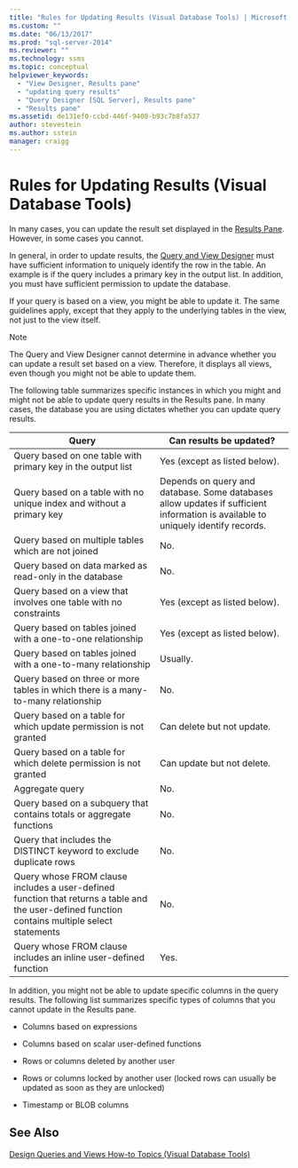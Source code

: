```yaml
---
title: "Rules for Updating Results (Visual Database Tools) | Microsoft Docs"
ms.custom: ""
ms.date: "06/13/2017"
ms.prod: "sql-server-2014"
ms.reviewer: ""
ms.technology: ssms
ms.topic: conceptual
helpviewer_keywords: 
  - "View Designer, Results pane"
  - "updating query results"
  - "Query Designer [SQL Server], Results pane"
  - "Results pane"
ms.assetid: de131ef0-ccbd-446f-9400-b93c7b8fa537
author: stevestein
ms.author: sstein
manager: craigg
---
```

# Rules for Updating Results (Visual Database Tools)
  In many cases, you can update the result set displayed in the [Results Pane](visual-database-tools.md). However, in some cases you cannot.  
  
 In general, in order to update results, the [Query and View Designer](query-and-view-designer-tools-visual-database-tools.md) must have sufficient information to uniquely identify the row in the table. An example is if the query includes a primary key in the output list. In addition, you must have sufficient permission to update the database.  
  
 If your query is based on a view, you might be able to update it. The same guidelines apply, except that they apply to the underlying tables in the view, not just to the view itself.  
  
> [!NOTE]  
>  The Query and View Designer cannot determine in advance whether you can update a result set based on a view. Therefore, it displays all views, even though you might not be able to update them.  
  
 The following table summarizes specific instances in which you might and might not be able to update query results in the Results pane. In many cases, the database you are using dictates whether you can update query results.  
  
|Query|Can results be updated?|  
|-----------|-----------------------------|  
|Query based on one table with primary key in the output list|Yes (except as listed below).|  
|Query based on a table with no unique index and without a primary key|Depends on query and database. Some databases allow updates if sufficient information is available to uniquely identify records.|  
|Query based on multiple tables which are not joined|No.|  
|Query based on data marked as read-only in the database|No.|  
|Query based on a view that involves one table with no constraints|Yes (except as listed below).|  
|Query based on tables joined with a one-to-one relationship|Yes (except as listed below).|  
|Query based on tables joined with a one-to-many relationship|Usually.|  
|Query based on three or more tables in which there is a many-to-many relationship|No.|  
|Query based on a table for which update permission is not granted|Can delete but not update.|  
|Query based on a table for which delete permission is not granted|Can update but not delete.|  
|Aggregate query|No.|  
|Query based on a subquery that contains totals or aggregate functions|No.|  
|Query that includes the DISTINCT keyword to exclude duplicate rows|No.|  
|Query whose FROM clause includes a user-defined function that returns a table and the user-defined function contains multiple select statements|No.|  
|Query whose FROM clause includes an inline user-defined function|Yes.|  
  
 In addition, you might not be able to update specific columns in the query results. The following list summarizes specific types of columns that you cannot update in the Results pane.  
  
-   Columns based on expressions  
  
-   Columns based on scalar user-defined functions  
  
-   Rows or columns deleted by another user  
  
-   Rows or columns locked by another user (locked rows can usually be updated as soon as they are unlocked)  
  
-   Timestamp or BLOB columns  
  
## See Also  
 [Design Queries and Views How-to Topics &#40;Visual Database Tools&#41;](design-queries-and-views-how-to-topics-visual-database-tools.md)  
  
  
